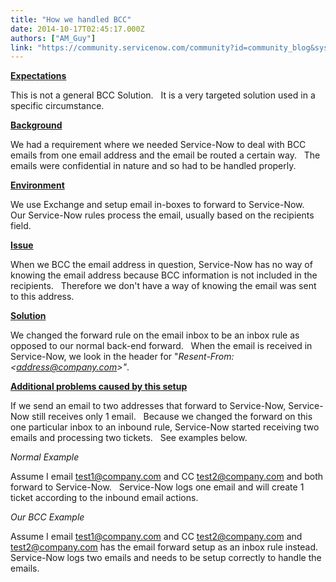 ```yaml
---
title: "How we handled BCC"
date: 2014-10-17T02:45:17.000Z
authors: ["AM_Guy"]
link: "https://community.servicenow.com/community?id=community_blog&sys_id=58ac6225dbd0dbc01dcaf3231f9619be"
---
```

<p><strong style="text-decoration: underline;">Expectations</strong></p><p>This is not a general BCC Solution.   It is a very targeted solution used in a specific circumstance.</p><p></p><p><strong style="text-decoration: underline;">Background</strong></p><p>We had a requirement where we needed Service-Now to deal with BCC emails from one email address and the email be routed a certain way.   The emails were confidential in nature and so had to be handled properly.</p><p></p><p><strong style="text-decoration: underline;">Environment</strong></p><p>We use Exchange and setup email in-boxes to forward to Service-Now.   Our Service-Now rules process the email, usually based on the recipients field.</p><p></p><p><strong style="text-decoration: underline;">Issue</strong></p><p>When we BCC the email address in question, Service-Now has no way of knowing the email address because BCC information is not included in the recipients.   Therefore we don't have a way of knowing the email was sent to this address.</p><p></p><p><strong style="text-decoration: underline;">Solution</strong></p><p>We changed the forward rule on the email inbox to be an inbox rule as opposed to our normal back-end forward.   When the email is received in Service-Now, we look in the header for "<em><span>Resent-From: &lt;</span><a title="k-email-small" class="jive-link-email-small" href="mailto:address@company.com">address@company.com</a><span>&gt;"</span></em>.</p><p></p><p><strong style="text-decoration: underline;">Additional problems caused by this setup</strong></p><p>If we send an email to two addresses that forward to Service-Now, Service-Now still receives only 1 email.   Because we changed the forward on this one particular inbox to an inbound rule, Service-Now started receiving two emails and processing two tickets.   See examples below.</p><p></p><p><em>Normal Example</em></p><p><span>Assume I email </span><a title="k-email-small" class="jive-link-email-small" href="mailto:test1@company.com">test1@company.com</a><span> and CC </span><a title="k-email-small" class="jive-link-email-small" href="mailto:test2@company.com">test2@company.com</a><span> and both forward to Service-Now.   Service-Now logs one email and will create 1 ticket according to the inbound email actions.</span></p><p></p><p><em>Our BCC Example</em></p><p><span>Assume I email </span><a title="k-email-small" class="jive-link-email-small" href="mailto:test1@company.com">test1@company.com</a><span> and CC </span><a title="k-email-small" class="jive-link-email-small" href="mailto:test2@company.com">test2@company.com</a><span> and </span><a title="k-email-small" class="jive-link-email-small" href="mailto:test2@company.com">test2@company.com</a><span> has the email forward setup as an inbox rule instead.   Service-Now logs two emails and needs to be setup correctly to handle the emails.</span></p>